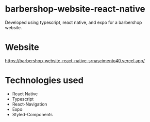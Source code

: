 # barbershop-website-react-native

Developed using typescript, react native, and expo for a barbershop website.

# Website
https://barbershop-website-react-native-srnascimento40.vercel.app/


# Technologies used

- React Native
- Typescript
- React-Navigation
- Expo
- Styled-Components
